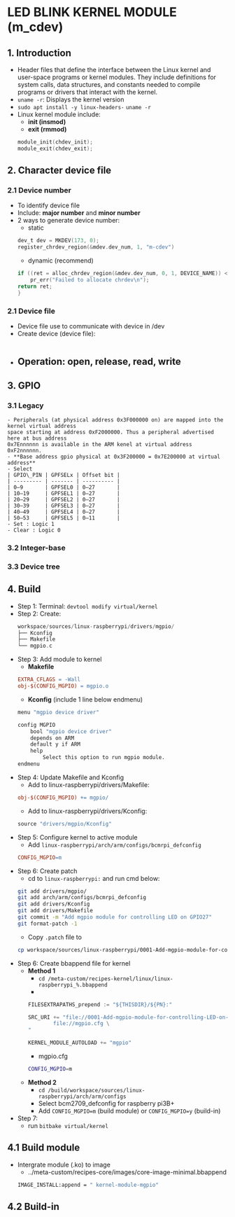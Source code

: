 # LED BLINK KERNEL MODULE (m_cdev)
## 1. Introduction
- Header files that define the interface between the Linux kernel and user-space programs or kernel modules. They include definitions for system calls, data structures, and constants needed to compile programs or drivers that interact with the kernel.
- `uname -r`: Displays the kernel version
- `sudo apt install -y linux-headers-` `uname -r`
- Linux kernel module include: 
    - **init (insmod)**
    - **exit (rmmod)** 
    ```c
    module_init(chdev_init);
    module_exit(chdev_exit);
    ```

## 2. Character device file
### 2.1 Device number 
- To identify device file
- Include: **major number** and **minor number**
- 2 ways to generate device number:
    - static
    ```c
    dev_t dev = MKDEV(173, 0);
    register_chrdev_region(&mdev.dev_num, 1, "m-cdev")
    ```
    - dynamic (recommend)
    ```c
    if ((ret = alloc_chrdev_region(&mdev.dev_num, 0, 1, DEVICE_NAME)) < 0) {
        pr_err("Failed to allocate chrdev\n");
    return ret;
    }
    ```
### 2.1 Device file
- Device file use to communicate with device in /dev
- Create device (device file):
    ```c
    ```
- **Operation:** open, release, read, write
    - 
## 3. GPIO
### 3.1 Legacy
    - Peripherals (at physical address 0x3F000000 on) are mapped into the kernel virtual address
    space starting at address 0xF2000000. Thus a peripheral advertised here at bus address
    0x7Ennnnnn is available in the ARM kenel at virtual address 0xF2nnnnnn.
    - **Base address gpio physical at 0x3F200000 = 0x7E200000 at virtual address**
    - Select 
    | GPIO\_PIN | GPFSELx | Offset bit |
    | --------- | ------- | ---------- |
    | 0–9       | GPFSEL0 | 0–27       |
    | 10–19     | GPFSEL1 | 0–27       |
    | 20–29     | GPFSEL2 | 0–27       |
    | 30–39     | GPFSEL3 | 0–27       |
    | 40–49     | GPFSEL4 | 0–27       |
    | 50–53     | GPFSEL5 | 0–11       |
    - Set : Logic 1
    - Clear : Logic 0

### 3.2 Integer-base

### 3.3 Device tree

## 4. Build 
- Step 1: Terminal: `devtool modify virtual/kernel`
- Step 2: Create:
    ```c
    workspace/sources/linux-raspberrypi/drivers/mgpio/
    ├── Kconfig
    ├── Makefile
    └── mgpio.c
    ```
- Step 3: Add module to kernel 
    - **Makefile**
    ```Makefile
    EXTRA_CFLAGS = -Wall
    obj-$(CONFIG_MGPIO) = mgpio.o
    ```
    - **Kconfig** (include 1 line below endmenu)
    ```Makefile
    menu "mgpio device driver"

    config MGPIO
        bool "mgpio device driver"
        depends on ARM
        default y if ARM
        help
            Select this option to run mgpio module.
    endmenu

    ```
- Step 4: Update Makefile and Kconfig
    - Add to linux-raspberrypi/drivers/Makefile:
    ```Makefile
    obj-$(CONFIG_MGPIO) += mgpio/
    ```
    - Add to linux-raspberrypi/drivers/Kconfig:
    ```Makefile
    source "drivers/mgpio/Kconfig"
    ```
- Step 5: Configure kernel to active module
    - Add `linux-raspberrypi/arch/arm/configs/bcmrpi_defconfig`
    ```Makefile
    CONFIG_MGPIO=m
    ```
- Step 6: Create patch
    - cd to `linux-raspberrypi:` and run cmd below:
    ```bash
    git add drivers/mgpio/
    git add arch/arm/configs/bcmrpi_defconfig
    git add drivers/Kconfig
    git add drivers/Makefile
    git commit -m "Add mgpio module for controlling LED on GPIO27"
    git format-patch -1
    ```
    - Copy `.patch` file to
    ```bash
    cp workspace/sources/linux-raspberrypi/0001-Add-mgpio-module-for-controlling-LED-on-GPIO27.patch ../meta-custom/recipes-kernel/linux/linux-raspberrypi/
    ```
- Step 6: Create bbappend file for kernel
    - **Method 1**
        - `cd /meta-custom/recipes-kernel/linux/linux-raspberrypi_%.bbappend`
        - 
        ```c
        FILESEXTRAPATHS_prepend := "${THISDIR}/${PN}:"

        SRC_URI += "file://0001-Add-mgpio-module-for-controlling-LED-on-GPIO27.patch \
                file://mgpio.cfg \
        "

        KERNEL_MODULE_AUTOLOAD += "mgpio"
        ```
        - mgpio.cfg
        ```bash
        CONFIG_MGPIO=m
        ```
    - **Method 2**
        - `cd /build/workspace/sources/linux-raspberrypi/arch/arm/configs`
        - Select bcm2709_defconfig for raspberry pi3B+
        - Add `CONFIG_MGPIO=m` (build module) or `CONFIG_MGPIO=y` (build-in)
- Step 7:
    - run `bitbake virtual/kernel`
## 4.1 Build module 
- Intergrate module (.ko) to image
    - ../meta-custom/recipes-core/images/core-image-minimal.bbappend
    ```bash
    IMAGE_INSTALL:append = " kernel-module-mgpio"
    ```



## 4.2 Build-in
